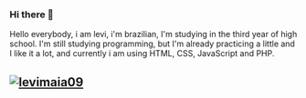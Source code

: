 ### Hi there 👋

Hello everybody, i am levi, i'm brazilian, I'm studying in the third year of high school. I'm still studying programming, but I'm already practicing a little and I like it a lot, and currently i am using HTML, CSS, JavaScript and PHP.

<h2><a href="https://github.com/ryo-ma/github-profile-trophy"><img src="https://github-profile-trophy.vercel.app/?username=levimaia09&theme=monokai" alt="levimaia09" /></a></h2>


<!--
**levimaia09/levimaia09** is a ✨ _special_ ✨ repository because its `README.md` (this file) appears on your GitHub profile.

Here are some ideas to get you started:

- 🔭 I’m currently working on ...
- 🌱 I’m currently learning ...
- 👯 I’m looking to collaborate on ...
- 🤔 I’m looking for help with ...
- 💬 Ask me about ...
- 📫 How to reach me: ...
- 😄 Pronouns: ...
- ⚡ Fun fact: ...
-->
